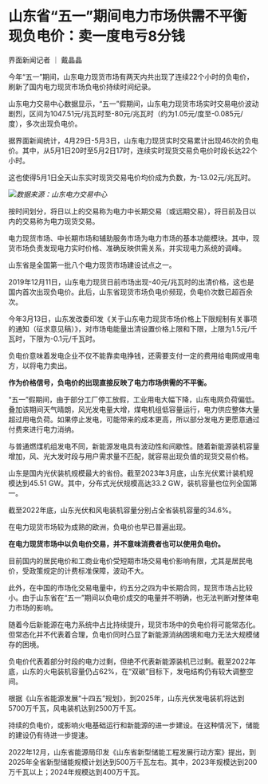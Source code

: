 # 山东省“五一”期间电力市场供需不平衡现负电价：卖一度电亏8分钱

界面新闻记者 ｜ 戴晶晶

今年“五一”期间，山东电力现货市场有两天内共出现了连续22个小时的负电价，刷新了国内电力现货市场负电价持续时间纪录。

山东电力交易中心数据显示，“五一”假期间，山东电力现货市场实时交易电价波动剧烈，区间为1047.51元/兆瓦时至-80元/兆瓦时（约为1.05元/度至-0.085元/度），多次出现负电价。

据界面新闻统计，4月29日-5月3日，山东电力现货实时交易累计出现46次的负电价。其中，从5月1日20时至5月2日17时，连续实时现货交易负电价时段长达22个小时。

这也使得5月1日全天山东实时现货交易电价均价成为负数，为-13.02元/兆瓦时。

![](https://inews.gtimg.com/om_bt/OEOopFckFJ-_7Ps7zVF3gcpyJgJGycK5jvSdqKcTXpmq8AA/1000)_数据来源：山东电力交易中心_

按时间划分，将日以上的交易称为电力中长期交易（或远期交易），将日前及日以内的交易称为电力现货交易。

电力现货市场、中长期市场和辅助服务市场为电力市场的基本功能模块。其中，现货市场负责发现电力实时价格、准确反映供需关系，并实现电力系统的调峰。

山东省是全国第一批八个电力现货市场建设试点之一。

2019年12月11日，山东电力现货日前市场出现-40元/兆瓦时的出清价格，这也是国内首次出现负电价。此后，山东省现货市场负电价频现，负电价次数已超百余次。

今年3月13日，山东发改委印发《关于山东电力现货市场价格上下限规制有关事项的通知（征求意见稿）》，对市场电能量出清设置价格上限和下限，上限为1.5元/千瓦时，下限为-0.1元/千瓦时。

负电价意味着发电企业不仅不能靠卖电挣钱，还需要支付一定的费用给电网或用电方，以将电力卖出。

**作为价格信号，负电价的出现直接反映了电力市场供需的不平衡。**

“五一”假期间，由于部分工厂停工放假，工业用电大幅下降，山东电网负荷偏低。叠加该期间天气晴朗，风光发电量大增，煤电机组低容量运行，电力供应整体大量超过用电负荷。如果停止发电，可能带来的成本更高，所以部分发电方更愿意通过付费来进行电力消纳。

与普通燃煤机组发电不同，新能源发电具有波动性和间歇性。随着新能源装机容量增加，风、光大发时段与用户需求量不匹配，就容易出现负值的现货交易价格。

山东是国内光伏装机规模最大的省份。截至2023年3月底，山东光伏累计装机规模达到45.51 GW。其中，分布式光伏规模高达33.2
GW，装机容量也位列全国第一。

截至2022年底，山东光伏和风电装机容量分别占全省装机容量的34.6%。

在电力现货市场较为成熟的欧洲，负电价也早已普遍出现。

**在电力现货市场中以负电价交易，并不意味消费者也可以使用负电价。**

目前国内的居民电价和工商业电价受短期市场交易电价影响有限，尤其是居民电价，受政策规定的计费标准保障，波动不大。

此外，在中国的市场化交易电量中，约五分之四为中长期合同，现货市场占比较小。由于山东省在“五一”期间以负电价成交的电量并不明确，也无法判断对整体电力市场的影响。

随着今后新能源在电力系统中占比持续提升，现货市场中的负电价将可能常态化。但常态化并不代表着合理，负电价同时凸显了新能源消纳困境和电力无法大规模储存的困境。

负电价代表着部分时段的电力过剩，但绝不代表新能源装机已过剩。截至2022年底，山东的火电装机容量仍占62%，在“双碳”目标下，发电结构仍有较大调整空间。

根据《山东省能源发展“十四五”规划》，到2025年，山东光伏发电装机将达到5700万千瓦，风电装机达到2500万千瓦。

持续的负电价，或影响火电基础运行和新能源的进一步建设。在这种情况下，储能的建设仍有待进一步提速。

2022年12月，山东省能源局印发《山东省新型储能工程发展行动方案》提出，到2025年全省新型储能规模计划达到500万千瓦左右。其中，2023年规模达到200万千瓦以上；2024年规模达到400万千瓦。

